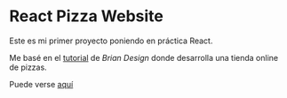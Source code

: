# React Pizza Website

Este es mi primer proyecto poniendo en práctica React. 

Me basé en el [tutorial](https://www.youtube.com/watch?v=GlROncAX4XI&t=1296s&ab_channel=BrianDesign) de _Brian Design_ donde desarrolla una tienda online de pizzas.

Puede verse [aquí](https://react-pizza-website-sole.netlify.app/)

